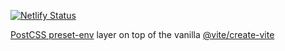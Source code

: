 [![Netlify Status](https://api.netlify.com/api/v1/badges/96dc733b-a1e1-4453-a298-b1d0fb2b9cb4/deploy-status)](https://app.netlify.com/sites/vite-cssnext/deploys)

[PostCSS preset-env](https://preset-env.netlify.app/) layer on top of the vanilla [@vite/create-vite](https://github.com/vitejs/vite/tree/main/packages/create-vite)